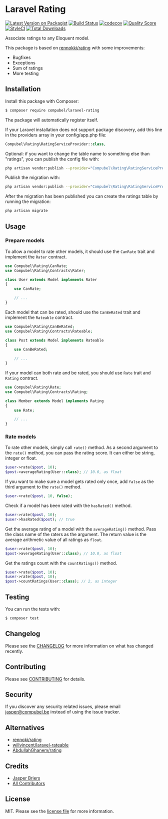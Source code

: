 # Laravel Rating

[![Latest Version on Packagist](https://img.shields.io/packagist/v/compubel/laravel-rating.svg?style=flat-square)](https://packagist.org/packages/compubel/laravel-rating)
[![Build Status](https://img.shields.io/travis/compubel/laravel-rating/master.svg?style=flat-square)](https://travis-ci.org/compubel/laravel-rating)
[![codecov](https://img.shields.io/codecov/c/github/compubel/laravel-rating.svg?style=flat-square)](https://codecov.io/gh/compubel/laravel-rating)
[![Quality Score](https://img.shields.io/scrutinizer/g/compubel/laravel-rating.svg?style=flat-square)](https://scrutinizer-ci.com/g/compubel/laravel-rating)
[![StyleCI](https://styleci.io/repos/174751442/shield)](https://styleci.io/repos/174751442)
[![Total Downloads](https://img.shields.io/packagist/dt/compubel/laravel-rating.svg?style=flat-square)](https://packagist.org/packages/compubel/laravel-rating)

Associate ratings to any Eloquent model.

This package is based on [rennokki/rating](https://github.com/rennokki/rating) with some improvements:
- Bugfixes
- Exceptions
- Sum of ratings
- More testing

## Installation

Install this package with Composer:

``` bash
$ composer require compubel/laravel-rating
```

The package will automatically register itself.

If your Laravel installation does not support package discovery, add this line in the providers array in your config/app.php file:

```php
Compubel\Rating\RatingServiceProvider::class,
```

Optional: if you want to change the table name to something else than "ratings", you can publish the config file with:

```bash
php artisan vendor:publish --provider="Compubel\Rating\RatingServiceProvider" --tag="config"
```

Publish the migration with:

```bash
php artisan vendor:publish --provider="Compubel\Rating\RatingServiceProvider" --tag="migrations"
```

After the migration has been published you can create the ratings table by running the migration:

```bash
php artisan migrate
```

## Usage

### Prepare models

To allow a model to rate other models, it should use the `CanRate` trait and implement the `Rater` contract.

```php
use Compubel\Rating\CanRate;
use Compubel\Rating\Contracts\Rater;

class User extends Model implements Rater
{
    use CanRate;

    // ...
}
```

Each model that can be rated, should use the `CanBeRated` trait and implement the `Rateable` contract.

```php
use Compubel\Rating\CanBeRated;
use Compubel\Rating\Contracts\Rateable;

class Post extends Model implements Rateable
{
    use CanBeRated;

    // ...
}
```

If your model can both rate and be rated, you should use `Rate` trait and `Rating` contract.

```php
use Compubel\Rating\Rate;
use Compubel\Rating\Contracts\Rating;

class Member extends Model implements Rating
{
    use Rate;

    // ...
}
```

### Rate models

To rate other models, simply call `rate()` method.
As a second argument to the `rate()` method, you can pass the rating score. It can either be string, integer or float.

```php
$user->rate($post, 10);
$post->averageRating(User::class); // 10.0, as float
```

If you want to make sure a model gets rated only once, add `false` as the third argument to the `rate()` method.

```php
$user->rate($post, 10, false);
```

Check if a model has been rated with the `hasRated()` method.

```php
$user->rate($post, 10);
$user->hasRated($post); // true
```

Get the average rating of a model with the `averageRating()` method.
Pass the class name of the raters as the argument.
The return value is the average arithmetic value of all ratings as `float`.

```php
$user->rate($post, 10);
$post->averageRating(User::class); // 10.0, as float
```

Get the ratings count with the `countRatings()` method.

```php
$user->rate($post, 10);
$user->rate($post, 10);
$post->countRatings(User::class); // 2, as integer
```

## Testing

You can run the tests with:

``` bash
$ composer test
```

## Changelog

Please see the [CHANGELOG](CHANGELOG.md) for more information on what has changed recently.

## Contributing

Please see [CONTRIBUTING](CONTRIBUTING.md) for details.

## Security

If you discover any security related issues, please email jasper@compubel.be instead of using the issue tracker.

## Alternatives

- [rennoki/rating](https://github.com/rennokki/rating)
- [willvincent/laravel-rateable](https://github.com/willvincent/laravel-rateable)
- [AbdullahGhanem/rating](https://github.com/AbdullahGhanem/rating)

## Credits

- [Jasper Briers](https://github.com/compubel)
- [All Contributors](../../contributors)

## License

MIT. Please see the [license file](LICENSE.md) for more information.
